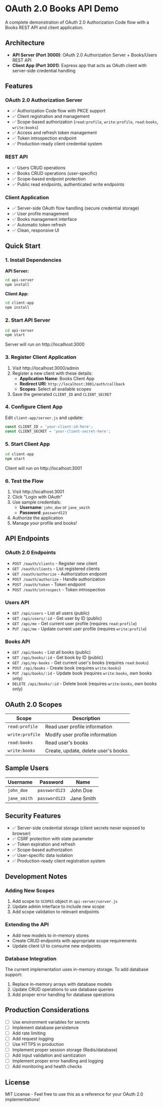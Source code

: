 # OAuth 2.0 Books API Demo

A complete demonstration of OAuth 2.0 Authorization Code flow with a Books REST API and client application.

## Architecture

- **API Server (Port 3000)**: OAuth 2.0 Authorization Server + Books/Users REST API
- **Client App (Port 3001)**: Express app that acts as OAuth client with server-side credential handling

## Features

### OAuth 2.0 Authorization Server
- ✅ Authorization Code flow with PKCE support
- ✅ Client registration and management
- ✅ Scope-based authorization (`read:profile`, `write:profile`, `read:books`, `write:books`)
- ✅ Access and refresh token management
- ✅ Token introspection endpoint
- ✅ Production-ready client credential system

### REST API
- ✅ Users CRUD operations
- ✅ Books CRUD operations (user-specific)
- ✅ Scope-based endpoint protection
- ✅ Public read endpoints, authenticated write endpoints

### Client Application
- ✅ Server-side OAuth flow handling (secure credential storage)
- ✅ User profile management
- ✅ Books management interface
- ✅ Automatic token refresh
- ✅ Clean, responsive UI

## Quick Start

### 1. Install Dependencies

**API Server:**
```bash
cd api-server
npm install
```

**Client App:**
```bash
cd client-app
npm install
```

### 2. Start API Server
```bash
cd api-server
npm start
```
Server will run on http://localhost:3000

### 3. Register Client Application

1. Visit http://localhost:3000/admin
2. Register a new client with these details:
   - **Application Name**: Books Client App
   - **Redirect URI**: `http://localhost:3001/auth/callback`
   - **Scopes**: Select all available scopes
3. Save the generated `CLIENT_ID` and `CLIENT_SECRET`

### 4. Configure Client App

Edit `client-app/server.js` and update:
```javascript
const CLIENT_ID = 'your-client-id-here';
const CLIENT_SECRET = 'your-client-secret-here';
```

### 5. Start Client App
```bash
cd client-app
npm start
```
Client will run on http://localhost:3001

### 6. Test the Flow

1. Visit http://localhost:3001
2. Click "Login with OAuth"
3. Use sample credentials:
   - **Username**: `john_doe` or `jane_smith`
   - **Password**: `password123`
4. Authorize the application
5. Manage your profile and books!

## API Endpoints

### OAuth 2.0 Endpoints
- `POST /oauth/clients` - Register new client
- `GET /oauth/clients` - List registered clients
- `GET /oauth/authorize` - Authorization endpoint
- `POST /oauth/authorize` - Handle authorization
- `POST /oauth/token` - Token endpoint
- `POST /oauth/introspect` - Token introspection

### Users API
- `GET /api/users` - List all users (public)
- `GET /api/users/:id` - Get user by ID (public)
- `GET /api/me` - Get current user profile (requires `read:profile`)
- `PUT /api/me` - Update current user profile (requires `write:profile`)

### Books API
- `GET /api/books` - List all books (public)
- `GET /api/books/:id` - Get book by ID (public)
- `GET /api/my-books` - Get current user's books (requires `read:books`)
- `POST /api/books` - Create book (requires `write:books`)
- `PUT /api/books/:id` - Update book (requires `write:books`, own books only)
- `DELETE /api/books/:id` - Delete book (requires `write:books`, own books only)

## OAuth 2.0 Scopes

| Scope | Description |
|-------|-------------|
| `read:profile` | Read user profile information |
| `write:profile` | Modify user profile information |
| `read:books` | Read user's books |
| `write:books` | Create, update, delete user's books |

## Sample Users

| Username | Password | Name |
|----------|----------|------|
| `john_doe` | `password123` | John Doe |
| `jane_smith` | `password123` | Jane Smith |

## Security Features

- ✅ Server-side credential storage (client secrets never exposed to browser)
- ✅ CSRF protection with state parameter
- ✅ Token expiration and refresh
- ✅ Scope-based authorization
- ✅ User-specific data isolation
- ✅ Production-ready client registration system

## Development Notes

### Adding New Scopes
1. Add scope to `SCOPES` object in `api-server/server.js`
2. Update admin interface to include new scope
3. Add scope validation to relevant endpoints

### Extending the API
- Add new models to in-memory stores
- Create CRUD endpoints with appropriate scope requirements
- Update client UI to consume new endpoints

### Database Integration
The current implementation uses in-memory storage. To add database support:
1. Replace in-memory arrays with database models
2. Update CRUD operations to use database queries
3. Add proper error handling for database operations

## Production Considerations

- [ ] Use environment variables for secrets
- [ ] Implement database persistence
- [ ] Add rate limiting
- [ ] Add request logging
- [ ] Use HTTPS in production
- [ ] Implement proper session storage (Redis/database)
- [ ] Add input validation and sanitization
- [ ] Implement proper error handling and logging
- [ ] Add monitoring and health checks

## License

MIT License - Feel free to use this as a reference for your OAuth 2.0 implementations!
